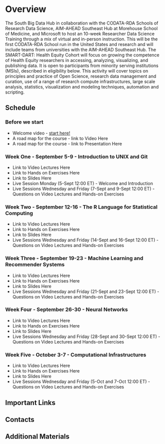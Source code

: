 # Overview

The South Big Data Hub in collaboration with the CODATA-RDA Schools of Research Data Science, AIM-AHEAD Southeast Hub at Morehouse School of Medicine, and Microsoft to host an 10-week Researcher Data Science Training through a mix of virtual and in-person instruction. This will be the first CODATA-RDA School run in the United States and research and will include teams from universities with the AIM-AHEAD Southeast Hub. The SMART-DART: Health Equity Cohort will focus on growing the competence of Health Equity researchers in accessing, analyzing, visualizing, and publishing data. It is open to participants from minority serving institutions (MSIs), described in eligibility below. This activity will cover topics on principles and practice of Open Science, research data management and curation, use of a range of research compute infrastructures, large scale analysis, statistics, visualization and modeling techniques, automation and scripting.

## Schedule

### Before we start
   * Welcome video - [start here!](https://vimeo.com/743584505)
   * A road map for the course - link to Video Here
   * A road map for the course - link to Presentation Here
### Week One - September 5-9 - Introduction to UNIX and Git 
   * Link to Video Lectures Here
   * Link to Hands on Exercises Here
   * Link to Slides Here
   * Live Session Monday (5-Sept 12:00 ET) - Welcome and Introduction
   * Live Sessions Wednesday and Friday (7-Sept and 9-Sept 12:00 ET) - Questions on Video Lectures and Hands-on Exercises
### Week Two - September 12-16 - The R Language for Statistical Computing
   * Link to Video Lectures Here
   * Link to Hands on Exercises Here
   * Link to Slides Here
   * Live Sessions Wednesday and Friday (14-Sept and 16-Sept 12:00 ET) - Questions on Video Lectures and Hands-on Exercises
### Week Three - September 19-23 - Machine Learning and Recommender Systems
   * Link to Video Lectures Here
   * Link to Hands on Exercises Here
   * Link to Slides Here
   * Live Sessions Wednesday and Friday (21-Sept and 23-Sept 12:00 ET) - Questions on Video Lectures and Hands-on Exercises
### Week Four - September 26-30 - Neural Networks
   * Link to Video Lectures Here
   * Link to Hands on Exercises Here
   * Link to Slides Here
   * Live Sessions Wednesday and Friday (28-Sept and 30-Sept 12:00 ET) - Questions on Video Lectures and Hands-on Exercises
### Week Five - October 3-7 - Computational Infrastructures
   * Link to Video Lectures Here
   * Link to Hands on Exercises Here
   * Link to Slides Here
   * Live Sessions Wednesday and Friday (5-Oct and 7-Oct 12:00 ET) - Questions on Video Lectures and Hands-on Exercises

## Important Links

## Contacts 

## Additional Materials
